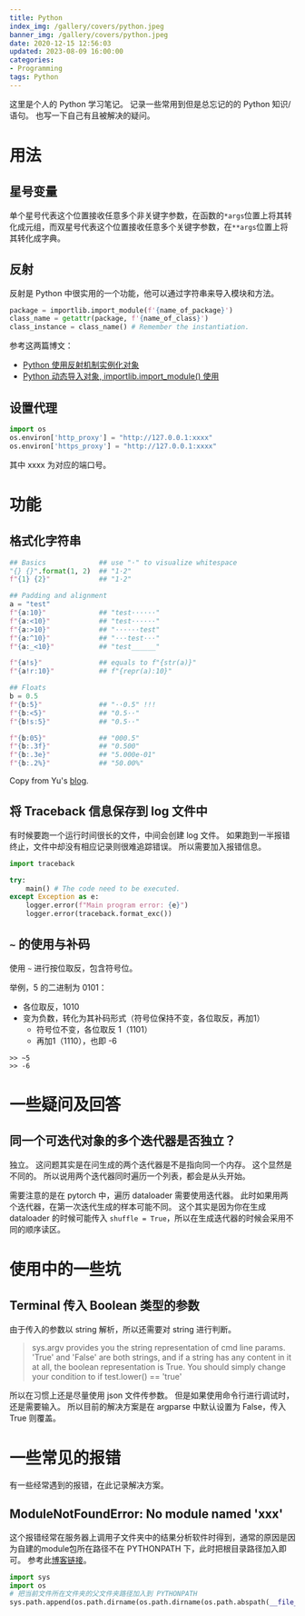 ```yaml
---
title: Python
index_img: /gallery/covers/python.jpeg
banner_img: /gallery/covers/python.jpeg
date: 2020-12-15 12:56:03
updated: 2023-08-09 16:00:00
categories:
- Programming
tags: Python
---
```


这里是个人的 Python 学习笔记。
记录一些常用到但是总忘记的的 Python 知识/语句。
也写一下自己有且被解决的疑问。

<!-- more -->

# 用法

## 星号变量

单个星号代表这个位置接收任意多个非关键字参数，在函数的`*args`位置上将其转化成元组，而双星号代表这个位置接收任意多个关键字参数，在`**args`位置上将其转化成字典。

## 反射

反射是 Python 中很实用的一个功能，他可以通过字符串来导入模块和方法。

```python
package = importlib.import_module(f'{name_of_package}')
class_name = getattr(package, f'{name_of_class}')
class_instance = class_name() # Remember the instantiation.
```

参考这两篇博文：
- [Python 使用反射机制实例化对象](https://blog.csdn.net/lom9357bye/article/details/79107711)
- [Python 动态导入对象, importlib.import_module() 使用](https://blog.csdn.net/xie_0723/article/details/78004649)

## 设置代理

```python
import os
os.environ['http_proxy'] = "http://127.0.0.1:xxxx"
os.environ['https_proxy'] = "http://127.0.0.1:xxxx"
```
其中 xxxx 为对应的端口号。

# 功能

## 格式化字符串

```python
## Basics             ## use "·" to visualize whitespace
"{} {}".format(1, 2)  ## "1·2"
f"{1} {2}"            ## "1·2"

## Padding and alignment
a = "test"
f"{a:10}"             ## "test······"
f"{a:<10}"            ## "test······"
f"{a:>10}"            ## "······test"
f"{a:^10}"            ## "···test···"
f"{a:_<10}"           ## "test______"

f"{a!s}"              ## equals to f"{str(a)}"
f"{a!r:10}"           ## f"{repr(a):10}"

## Floats
b = 0.5
f"{b:5}"              ## "··0.5" !!!
f"{b:<5}"             ## "0.5··"
f"{b!s:5}"            ## "0.5··"

f"{b:05}"             ## "000.5"
f"{b:.3f}"            ## "0.500"
f"{b:.3e}"            ## "5.000e-01"
f"{b:.2%}"            ## "50.00%"
```

Copy from Yu's [blog](https://yzhang-gh.github.io/notes/programming/python/python.html#作用域-scope).

## 将 Traceback 信息保存到 log 文件中

有时候要跑一个运行时间很长的文件，中间会创建 log 文件。
如果跑到一半报错终止，文件中却没有相应记录则很难追踪错误。
所以需要加入报错信息。

```python
import traceback

try:
    main() # The code need to be executed.
except Exception as e:
    logger.error(f"Main program error: {e}")
    logger.error(traceback.format_exc())
```

## `~` 的使用与补码

使用 `~` 进行按位取反，包含符号位。

举例，5 的二进制为 0101：
- 各位取反，1010
- 变为负数，转化为其补码形式（符号位保持不变，各位取反，再加1）
  - 符号位不变，各位取反 1（1101）
  - 再加1（1110），也即 -6

```
>> ~5
>> -6
```

# 一些疑问及回答

## 同一个可迭代对象的多个迭代器是否独立？

独立。
这问题其实是在问生成的两个迭代器是不是指向同一个内存。
这个显然是不同的。
所以说用两个迭代器同时遍历一个列表，都会是从头开始。

需要注意的是在 pytorch 中，遍历 dataloader 需要使用迭代器。
此时如果用两个迭代器，在第一次迭代生成的样本可能不同。
这个其实是因为你在生成 dataloader 的时候可能传入 `shuffle = True`，所以在生成迭代器的时候会采用不同的顺序读区。

# 使用中的一些坑

## Terminal 传入 Boolean 类型的参数

由于传入的参数以 string 解析，所以还需要对 string 进行判断。

> sys.argv provides you the string representation of cmd line params. 
> 'True' and 'False' are both strings, and if a string has any content in it at all, the boolean representation is True. 
> You should simply change your condition to if test.lower() == 'true'

所以在习惯上还是尽量使用 json 文件传参数。
但是如果使用命令行进行调试时，还是需要输入。
所以目前的解决方案是在 argparse 中默认设置为 False，传入 True 则覆盖。

# 一些常见的报错

有一些经常遇到的报错，在此记录解决方案。

## ModuleNotFoundError: No module named 'xxx'

这个报错经常在服务器上调用子文件夹中的结果分析软件时得到，通常的原因是因为自建的module包所在路径不在 PYTHONPATH 下，此时把根目录路径加入即可。
参考此[博客链接](https://www.cnblogs.com/hi3254014978/p/15202910.html)。

```python
import sys
import os
# 把当前文件所在文件夹的父文件夹路径加入到 PYTHONPATH
sys.path.append(os.path.dirname(os.path.dirname(os.path.abspath(__file__))))
```